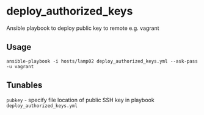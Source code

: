 # deploy_authorized_keys
Ansible playbook to deploy public key to remote e.g. vagrant

## Usage
`ansible-playbook -i hosts/lamp02 deploy_authorized_keys.yml --ask-pass -u vagrant`

## Tunables
`pubkey` - specify file location of public SSH key in playbook `deploy_authorized_keys.yml`
